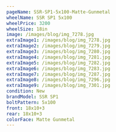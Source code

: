 ```yaml
---
pageName: SSR-SP1-5x100-Matte-Gunmetal
wheelName: SSR SP1 5x100
wheelPrice: 3200
wheelSize: 18in
image: /images/blog/img_7278.jpg
extraImage1: /images/blog/img_7278.jpg
extraImage2: /images/blog/img_7279.jpg
extraImage3: /images/blog/img_7280.jpg
extraImage4: /images/blog/img_7281.jpg
extraImage5: /images/blog/img_7282.jpg
extraImage6: /images/blog/img_7283.jpg
extraImage7: /images/blog/img_7287.jpg
extraImage8: /images/blog/img_7296.jpg
extraImage9: /images/blog/img_7301.jpg
condition: New
brandModel: SSR SP1
boltPattern: 5x100
front: 18x10+3
rear: 18x10+3
colorFace: Matte Gunmetal
---
```


